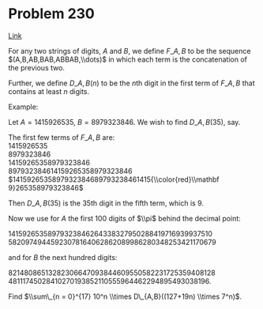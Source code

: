 # Problem 230

[Link](https://projecteuler.net/problem=230)

For any two strings of digits, $A$ and $B$, we define $F\_{A, B}$ to be the sequence $(A,B,AB,BAB,ABBAB,\\dots)$ in which each term is the concatenation of the previous two.

Further, we define $D\_{A, B}(n)$ to be the $n$th digit in the first term of $F\_{A, B}$ that contains at least $n$ digits.

Example:

Let $A=1415926535$, $B=8979323846$. We wish to find $D\_{A, B}(35)$, say.

The first few terms of $F\_{A, B}$ are:  
$1415926535$  
$8979323846$  
$14159265358979323846$  
$897932384614159265358979323846$  
$1415926535897932384689793238461415{\\color{red}\\mathbf 9}265358979323846$  

Then $D\_{A, B}(35)$ is the $35$th digit in the fifth term, which is $9$.

Now we use for $A$ the first $100$ digits of $\\pi$ behind the decimal point:

$14159265358979323846264338327950288419716939937510$  
$58209749445923078164062862089986280348253421170679$

and for $B$ the next hundred digits:

$82148086513282306647093844609550582231725359408128$  
$48111745028410270193852110555964462294895493038196$.

Find $\\sum\_{n = 0}^{17} 10^n \\times D\_{A,B}((127+19n) \\times 7^n)$.
